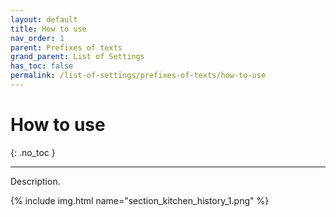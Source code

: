 ```yaml
---
layout: default
title: How to use
nav_order: 1
parent: Prefixes of texts
grand_parent: List of Settings
has_toc: false
permalink: /list-of-settings/prefixes-of-texts/how-to-use
---
```


# How to use
{: .no_toc }

---

Description.

{% include img.html name="section_kitchen_history_1.png" %}